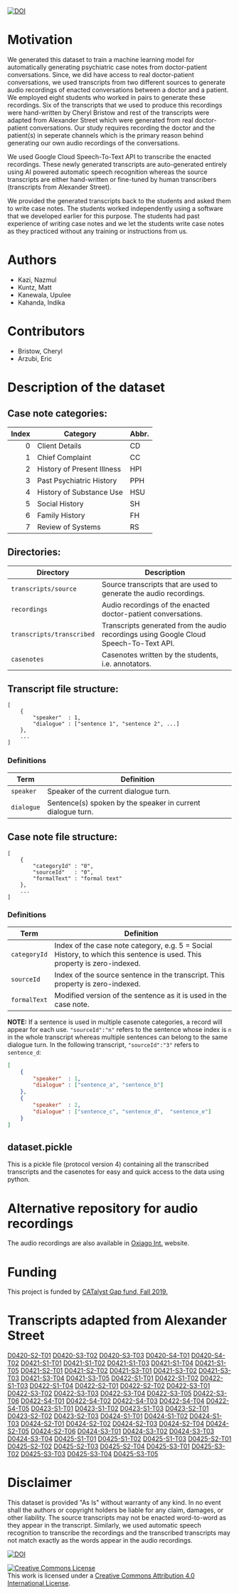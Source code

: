 [![DOI](https://zenodo.org/badge/313781881.svg)](https://zenodo.org/badge/latestdoi/313781881)

# Motivation

We generated this dataset to train a machine learning model for automatically generating psychiatric case notes from doctor-patient conversations. Since, we did have access to real doctor-patient conversations, we used transcripts from two different sources to generate audio recordings of enacted conversations between a doctor and a patient. We employed eight students who worked in pairs to generate these recordings. Six of the transcripts that we used to produce this recordings were hand-written by Cheryl Bristow and rest of the transcripts were adapted from Alexander Street which were generated from real doctor-patient conversations. Our study requires recording the doctor and the patient(s) in seperate channels which is the primary reason behind generating our own audio recordings of the conversations.  

We used Google Cloud Speech-To-Text API to transcribe the enacted recordings. These newly generated transcripts are auto-generated entirely using AI powered automatic speech recognition whereas the source transcripts are either hand-written or fine-tuned by human transcribers (transcripts from Alexander Street).  

We provided the generated transcripts back to the students and asked them to write case notes. The students worked independently using a software that we developed earlier for this purpose. The students had past experience of writing case notes and we let the students write case notes as they practiced without any training or instructions from us.

# Authors

- Kazi, Nazmul
- Kuntz, Matt
- Kanewala, Upulee
- Kahanda, Indika

# Contributors

- Bristow, Cheryl
- Arzubi, Eric

# Description of the dataset

## Case note categories:

| Index | Category                   | Abbr. |
| ----: | -------------------------- | ----- |
|     0 | Client Details             | CD    |
|     1 | Chief Complaint            | CC    |
|     2 | History of Present Illness | HPI   |
|     3 | Past Psychiatric History   | PPH   |
|     4 | History of Substance Use   | HSU   |
|     5 | Social History             | SH    |
|     6 | Family History             | FH    |
|     7 | Review of Systems          | RS    |

## Directories:

| Directory | Description |
| --- | --- |
| <code>transcripts/source</code> | Source transcripts that are used to generate the audio recordings. |
| <code>recordings</code> | Audio recordings of the enacted doctor-patient conversations. |
| <code>transcripts/transcribed</code> | Transcripts generated from the audio recordings using Google Cloud Speech-To-Text API. |
| <code>casenotes</code> | Casenotes written by the students, i.e. annotators. |

## Transcript file structure:

```
[
	{
		"speaker"  : 1,
		"dialogue" : ["sentence 1", "sentence 2", ...]
	},
	...
]
```

### Definitions

| Term | Definition |
| --- | --- |
| <code>speaker</code> | Speaker of the current dialogue turn. |
| <code>dialogue</code> | Sentence(s) spoken by the speaker in current dialogue turn. |

## Case note file structure:

```
[
	{
		"categoryId" : "0",
		"sourceId"   : "0",
		"formalText" : "formal text"
	},
	...
]
```

### Definitions

| Term | Definition |
| --- | --- |
| <code>categoryId</code> | Index of the case note category, e.g. 5 = Social History, to which this sentence is used. This property is zero-indexed. |
| <code>sourceId</code> | Index of the source sentence in the transcript. This property is zero-indexed. |
| <code>formalText</code> | Modified version of the sentence as it is used in the case note. |

**NOTE:** If a sentence is used in multiple casenote categories, a record will appear for each use. `"sourceId":"n"` refers to the sentence whose index is `n` in the whole transcript whereas multiple sentences can belong to the same dialogue turn. In the following transcript, `"sourceId":"3"` refers to `sentence_d`:

```json
[
	{
		"speaker"  : 1,
		"dialogue" : ["sentence_a", "sentence_b"]
	},
	{
		"speaker"  : 2,
		"dialogue" : ["sentence_c", "sentence_d",  "sentence_e"]
	}
]
```

## dataset.pickle

This is a pickle file (protocol version 4) containing all the transcribed transcripts and the casenotes for easy and quick access to the data using python.

# Alternative repository for audio recordings

The audio recordings are also available in [Oxiago Int.](https://oxiago.com/curavoice/dataset/10.5281.4279041/) website.

# Funding

This project is funded by [CATalyst Gap fund, Fall 2019.](https://www.montana.edu/news/19430/msu-office-of-research-economic-development-and-graduate-education-awards-funding-for-msu-inventions)

# Transcripts adapted from Alexander Street

[D0420-S2-T01](https://search.alexanderstreet.com/view/work/bibliographic_entity%5C%7Cbibliographic_details%5C%7C2559294#page/1/mode/1/chapter/bibliographic_entity%7Cbibliographic_details%7C2559294) [D0420-S3-T02](https://search.alexanderstreet.com/view/work/bibliographic_entity%7Cbibliographic_details%7C2098620#page/1/mode/1/chapter/bibliographic_entity%7Cbibliographic_details%7C2098620) [D0420-S3-T03](https://search.alexanderstreet.com/view/work/bibliographic_entity%7Cbibliographic_details%7C2559516#page/1/mode/1/chapter/bibliographic_entity%7Cbibliographic_details%7C2559516) [D0420-S4-T01](https://search.alexanderstreet.com/view/work/bibliographic_entity%7Cbibliographic_details%7C2098612#page/1/mode/1/chapter/bibliographic_entity%7Cbibliographic_details%7C2098612) [D0420-S4-T02](https://search.alexanderstreet.com/view/work/bibliographic_entity%7Cbibliographic_details%7C2561394#page/1/mode/1/chapter/bibliographic_entity%7Cbibliographic_details%7C2561394) [D0421-S1-T01](https://search.alexanderstreet.com/view/work/bibliographic_entity%7Cbibliographic_details%7C2561887#page/1/mode/1/chapter/bibliographic_entity%7Cbibliographic_details%7C2561887) [D0421-S1-T02](https://search.alexanderstreet.com/view/work/bibliographic_entity%7Cbibliographic_details%7C2098556#page/1/mode/1/chapter/bibliographic_entity%7Cbibliographic_details%7C2098556) [D0421-S1-T03](https://search.alexanderstreet.com/view/work/bibliographic_entity%7Cbibliographic_details%7C2560970#page/1/mode/1/chapter/bibliographic_entity%7Cbibliographic_details%7C2560970) [D0421-S1-T04](https://search.alexanderstreet.com/view/work/bibliographic_entity%7Cbibliographic_details%7C2099870#page/1/mode/1/chapter/bibliographic_entity%7Cbibliographic_details%7C2099870) [D0421-S1-T05](https://search.alexanderstreet.com/view/work/bibliographic_entity%7Cbibliographic_details%7C2562474#page/1/mode/1/chapter/bibliographic_entity%7Cbibliographic_details%7C2562474) [D0421-S2-T01](https://search.alexanderstreet.com/view/work/bibliographic_entity%7Cbibliographic_details%7C2098922#page/1/mode/1/chapter/bibliographic_entity%7Cbibliographic_details%7C2098922) [D0421-S2-T02](https://search.alexanderstreet.com/view/work/bibliographic_entity%7Cbibliographic_details%7C2559292#page/1/mode/1/chapter/bibliographic_entity%7Cbibliographic_details%7C2559292) [D0421-S3-T01](https://search.alexanderstreet.com/view/work/bibliographic_entity%7Cbibliographic_details%7C2562370#page/1/mode/1/chapter/bibliographic_entity%7Cbibliographic_details%7C2562370) [D0421-S3-T02](https://search.alexanderstreet.com/view/work/bibliographic_entity%7Cbibliographic_details%7C2562642#page/1/mode/1/chapter/bibliographic_entity%7Cbibliographic_details%7C2562642) [D0421-S3-T03](https://search.alexanderstreet.com/view/work/bibliographic_entity%7Cbibliographic_details%7C2562678#page/1/mode/1/chapter/bibliographic_entity%7Cbibliographic_details%7C2562678) [D0421-S3-T04](https://search.alexanderstreet.com/view/work/bibliographic_entity%7Cbibliographic_details%7C2100046#page/1/mode/1/chapter/bibliographic_entity%7Cbibliographic_details%7C2100046) [D0421-S3-T05](https://search.alexanderstreet.com/view/work/bibliographic_entity%7Cbibliographic_details%7C2562598#page/1/mode/1/chapter/bibliographic_entity%7Cbibliographic_details%7C2562598) [D0422-S1-T01](https://search.alexanderstreet.com/view/work/bibliographic_entity%7Cbibliographic_details%7C2098398#page/1/mode/1/chapter/bibliographic_entity%7Cbibliographic_details%7C2098398) [D0422-S1-T02](https://search.alexanderstreet.com/view/work/bibliographic_entity%7Cbibliographic_details%7C2559590#page/1/mode/1/chapter/bibliographic_entity%7Cbibliographic_details%7C2559590) [D0422-S1-T03](https://search.alexanderstreet.com/view/work/bibliographic_entity%7Cbibliographic_details%7C2559438#page/1/mode/1/chapter/bibliographic_entity%7Cbibliographic_details%7C2559438) [D0422-S1-T04](https://search.alexanderstreet.com/view/work/bibliographic_entity%7Cbibliographic_details%7C2562032#page/1/mode/1/chapter/bibliographic_entity%7Cbibliographic_details%7C2562032) [D0422-S2-T01](https://search.alexanderstreet.com/view/work/bibliographic_entity%7Cbibliographic_details%7C2562278#page/1/mode/1/chapter/bibliographic_entity%7Cbibliographic_details%7C2562278) [D0422-S2-T02](https://search.alexanderstreet.com/view/work/bibliographic_entity%7Cbibliographic_details%7C2547687#page/1/mode/1/chapter/bibliographic_entity%7Cbibliographic_details%7C2547687) [D0422-S3-T01](https://search.alexanderstreet.com/view/work/bibliographic_entity%7Cbibliographic_details%7C2560312#page/1/mode/1/chapter/bibliographic_entity%7Cbibliographic_details%7C2560312) [D0422-S3-T02](https://search.alexanderstreet.com/view/work/bibliographic_entity%7Cbibliographic_details%7C2562258#page/1/mode/1/chapter/bibliographic_entity%7Cbibliographic_details%7C2562258) [D0422-S3-T03](https://search.alexanderstreet.com/view/work/bibliographic_entity%7Cbibliographic_details%7C2562028#page/1/mode/1/chapter/bibliographic_entity%7Cbibliographic_details%7C2562028) [D0422-S3-T04](https://search.alexanderstreet.com/view/work/bibliographic_entity%7Cbibliographic_details%7C2098626#page/1/mode/1/chapter/bibliographic_entity%7Cbibliographic_details%7C2098626) [D0422-S3-T05](https://search.alexanderstreet.com/view/work/bibliographic_entity%7Cbibliographic_details%7C2099848#page/1/mode/1/chapter/bibliographic_entity%7Cbibliographic_details%7C2099848) [D0422-S3-T06](https://search.alexanderstreet.com/view/work/bibliographic_entity%7Cbibliographic_details%7C2098838#page/1/mode/1/chapter/bibliographic_entity%7Cbibliographic_details%7C2098838) [D0422-S4-T01](https://search.alexanderstreet.com/view/work/bibliographic_entity%7Cbibliographic_details%7C2098418#page/1/mode/1/chapter/bibliographic_entity%7Cbibliographic_details%7C2098418) [D0422-S4-T02](https://search.alexanderstreet.com/view/work/bibliographic_entity%7Cbibliographic_details%7C2098430#page/1/mode/1/chapter/bibliographic_entity%7Cbibliographic_details%7C2098430) [D0422-S4-T03](https://search.alexanderstreet.com/view/work/bibliographic_entity%7Cbibliographic_details%7C2560586#page/1/mode/1/chapter/bibliographic_entity%7Cbibliographic_details%7C2560586) [D0422-S4-T04](https://search.alexanderstreet.com/view/work/bibliographic_entity%7Cbibliographic_details%7C2086469#page/1/mode/1/chapter/bibliographic_entity%7Cbibliographic_details%7C2086469) [D0422-S4-T05](https://search.alexanderstreet.com/view/work/bibliographic_entity%7Cbibliographic_details%7C2559642#page/1/mode/1/chapter/bibliographic_entity%7Cbibliographic_details%7C2559642) [D0423-S1-T01](https://search.alexanderstreet.com/view/work/bibliographic_entity%7Cbibliographic_details%7C2561980#page/1/mode/1/chapter/bibliographic_entity%7Cbibliographic_details%7C2561980) [D0423-S1-T02](https://search.alexanderstreet.com/view/work/bibliographic_entity%7Cbibliographic_details%7C2559566#page/1/mode/1/chapter/bibliographic_entity%7Cbibliographic_details%7C2559566) [D0423-S1-T03](https://search.alexanderstreet.com/view/work/bibliographic_entity%7Cbibliographic_details%7C2560984#page/1/mode/1/chapter/bibliographic_entity%7Cbibliographic_details%7C2560984) [D0423-S2-T01](https://search.alexanderstreet.com/view/work/bibliographic_entity%7Cbibliographic_details%7C2098812#page/1/mode/1/chapter/bibliographic_entity%7Cbibliographic_details%7C2098812) [D0423-S2-T02](https://search.alexanderstreet.com/view/work/bibliographic_entity%7Cbibliographic_details%7C2100068#page/1/mode/1/chapter/bibliographic_entity%7Cbibliographic_details%7C2100068) [D0423-S2-T03](https://search.alexanderstreet.com/view/work/bibliographic_entity%7Cbibliographic_details%7C2562638#page/1/mode/1/chapter/bibliographic_entity%7Cbibliographic_details%7C2562638) [D0424-S1-T01](https://search.alexanderstreet.com/view/work/bibliographic_entity%7Cbibliographic_details%7C2559776#page/1/mode/1/chapter/bibliographic_entity%7Cbibliographic_details%7C2559776) [D0424-S1-T02](https://search.alexanderstreet.com/view/work/bibliographic_entity%7Cbibliographic_details%7C2559817#page/1/mode/1/chapter/bibliographic_entity%7Cbibliographic_details%7C2559817) [D0424-S1-T03](https://search.alexanderstreet.com/view/work/bibliographic_entity%7Cbibliographic_details%7C2559839#page/1/mode/1/chapter/bibliographic_entity%7Cbibliographic_details%7C2559839) [D0424-S2-T01](https://search.alexanderstreet.com/view/work/bibliographic_entity%7Cbibliographic_details%7C2559444#page/1/mode/1/chapter/bibliographic_entity%7Cbibliographic_details%7C2559444) [D0424-S2-T02](https://search.alexanderstreet.com/view/work/bibliographic_entity%7Cbibliographic_details%7C2560564#page/1/mode/1/chapter/bibliographic_entity%7Cbibliographic_details%7C2560564) [D0424-S2-T03](https://search.alexanderstreet.com/view/work/bibliographic_entity%7Cbibliographic_details%7C2561578#page/1/mode/1/chapter/bibliographic_entity%7Cbibliographic_details%7C2561578) [D0424-S2-T04](https://search.alexanderstreet.com/view/work/bibliographic_entity%7Cbibliographic_details%7C2098504#page/1/mode/1/chapter/bibliographic_entity%7Cbibliographic_details%7C2098504) [D0424-S2-T05](https://search.alexanderstreet.com/view/work/bibliographic_entity%7Cbibliographic_details%7C2098464#page/1/mode/1/chapter/bibliographic_entity%7Cbibliographic_details%7C2098464) [D0424-S2-T06](https://search.alexanderstreet.com/view/work/bibliographic_entity%7Cbibliographic_details%7C2562030#page/1/mode/1/chapter/bibliographic_entity%7Cbibliographic_details%7C2562030) [D0424-S3-T01](https://search.alexanderstreet.com/view/work/bibliographic_entity%7Cbibliographic_details%7C2560316#page/1/mode/1/chapter/bibliographic_entity%7Cbibliographic_details%7C2560316) [D0424-S3-T02](https://search.alexanderstreet.com/view/work/bibliographic_entity%7Cbibliographic_details%7C2099936#page/1/mode/1/chapter/bibliographic_entity%7Cbibliographic_details%7C2099936) [D0424-S3-T03](https://search.alexanderstreet.com/view/work/bibliographic_entity%7Cbibliographic_details%7C2559843#page/1/mode/1/chapter/bibliographic_entity%7Cbibliographic_details%7C2559843) [D0424-S3-T04](https://search.alexanderstreet.com/view/work/bibliographic_entity%7Cbibliographic_details%7C2098840#page/1/mode/1/chapter/bibliographic_entity%7Cbibliographic_details%7C2098840) [D0425-S1-T01](https://search.alexanderstreet.com/view/work/bibliographic_entity%7Cbibliographic_details%7C2099846#page/1/mode/1/chapter/bibliographic_entity%7Cbibliographic_details%7C2099846) [D0425-S1-T02](https://search.alexanderstreet.com/view/work/bibliographic_entity%7Cbibliographic_details%7C2098814#page/1/mode/1/chapter/bibliographic_entity%7Cbibliographic_details%7C2098814) [D0425-S1-T03](https://search.alexanderstreet.com/view/work/bibliographic_entity%7Cbibliographic_details%7C2559801#page/1/mode/1/chapter/bibliographic_entity%7Cbibliographic_details%7C2559801) [D0425-S2-T01](https://search.alexanderstreet.com/view/work/bibliographic_entity%7Cbibliographic_details%7C2560566#page/1/mode/1/chapter/bibliographic_entity%7Cbibliographic_details%7C2560566) [D0425-S2-T02](https://search.alexanderstreet.com/view/work/bibliographic_entity%7Cbibliographic_details%7C2098610#page/1/mode/1/chapter/bibliographic_entity%7Cbibliographic_details%7C2098610) [D0425-S2-T03](https://search.alexanderstreet.com/view/work/bibliographic_entity%7Cbibliographic_details%7C2559738#page/1/mode/1/chapter/bibliographic_entity%7Cbibliographic_details%7C2559738) [D0425-S2-T04](https://search.alexanderstreet.com/view/work/bibliographic_entity%7Cbibliographic_details%7C2562240#page/1/mode/1/chapter/bibliographic_entity%7Cbibliographic_details%7C2562240) [D0425-S3-T01](https://search.alexanderstreet.com/view/work/bibliographic_entity%7Cbibliographic_details%7C2107339#page/1/mode/1/chapter/bibliographic_entity%7Cbibliographic_details%7C2107339) [D0425-S3-T02](https://search.alexanderstreet.com/view/work/bibliographic_entity%7Cbibliographic_details%7C2086473#page/1/mode/1/chapter/bibliographic_entity%7Cbibliographic_details%7C2086473) [D0425-S3-T03](https://search.alexanderstreet.com/view/work/bibliographic_entity%7Cbibliographic_details%7C2559807#page/1/mode/1/chapter/bibliographic_entity%7Cbibliographic_details%7C2559807) [D0425-S3-T04](https://search.alexanderstreet.com/view/work/bibliographic_entity%7Cbibliographic_details%7C2559831#page/1/mode/1/chapter/bibliographic_entity%7Cbibliographic_details%7C2559831) [D0425-S3-T05](https://search.alexanderstreet.com/view/work/bibliographic_entity%7Cbibliographic_details%7C2099894#page/1/mode/1/chapter/bibliographic_entity%7Cbibliographic_details%7C2099894)

# Disclaimer

This dataset is provided "As Is" without warranty of any kind. In no event shall the authors or copyright holders be liable for any claim, damages, or other liability. The source transcripts may not be enacted word-to-word as they appear in the transcript. Similarly, we used automatic speech recognition to transcribe the recordings and the transcribed transcripts may not match exactly as the words appear in the audio recordings.

[![DOI](https://zenodo.org/badge/313781881.svg)](https://zenodo.org/badge/latestdoi/313781881)

<a rel="license" href="http://creativecommons.org/licenses/by/4.0/"><img alt="Creative Commons License" style="border-width:0" src="https://i.creativecommons.org/l/by/4.0/88x31.png" /></a><br />This work is licensed under a <a rel="license" href="http://creativecommons.org/licenses/by/4.0/">Creative Commons Attribution 4.0 International License</a>.

